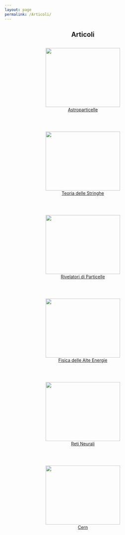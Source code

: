 ```yaml
---
layout: page
permalink: /Articoli/
---
```

<html>
<head>
<style>

 {
  box-sizing: border-box;
}

body {
  margin: 0;
  font-family: Arial;
}

.header {
  text-align: center;
  padding: 32px;
}

.column {
  float: left;
  width: 50%;
  padding: 10px;
}

.column img {
  margin-top: 12px;
}


.row:after {
  content: "";
  display: table;
  clear: both;
}
.photo img{
    height: 190px;
    width: 240px;
}

</style>
</head>
<body>
<center><h2><b>Articoli</b></h2></center>

<center>

  <div class="column">
    <figure><div class="photo"><img src="/perugia/ImmaginiAbstract/ams02ABS.png" class="responsive"></div>
    <figcaption> <a href="/perugia/ABSTRACT/amsABS/">Astroparticelle</a></figcaption></figure>
    <br><br>
    <figure><div class="photo"><img src="/perugia/ImmaginiAbstract/stringheABS.png" class="responsive"></div>
    <figcaption> <a href="/perugia/ABSTRACT/stringheABS/">Teoria delle Stringhe</a>  </figcaption></figure>
    <br><br>
    <figure><div class="photo"><img src="/perugia/ImmaginiAbstract/TABS.jpg" class="responsive"></div>
    <figcaption> <a href="/perugia/ABSTRACT/triggerABS/">Rivelatori di Particelle</a>  </figcaption></figure></div>
    <br><br>
  </div>

  <div class="column">
    <figure><div class="photo"><img src="/perugia/ImmaginiAbstract/na62ABS.png" class="responsive"></div>
    <figcaption> <a href="/perugia/ABSTRACT/na62ABS/">Fisica delle Alte Energie</a>  </figcaption></figure>
    <br><br>
    <figure><div class="photo"><img src="/perugia/ImmaginiAbstract/retiABS.png" class="responsive"></div>
    <figcaption> <a href="/perugia/ABSTRACT/retiABS/">Reti Neurali</a>  </figcaption></figure>
    <br><br>
    <figure><div class="photo"><img src="/perugia/ImmaginiAbstract/cernABS.png" class="responsive"></div>
    <figcaption> <a href="/perugia/ABSTRACT/cernABS/">Cern</a> </figcaption></figure>
  </div>


</center>
</body>
</html>
